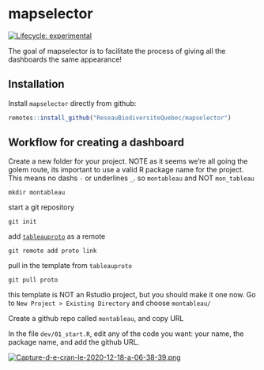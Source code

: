 
<!-- README.md is generated from README.Rmd. Please edit that file -->

# mapselector

<!-- badges: start -->

[![Lifecycle:
experimental](https://img.shields.io/badge/lifecycle-experimental-orange.svg)](https://www.tidyverse.org/lifecycle/#experimental)
<!-- badges: end -->

The goal of mapselector is to facilitate the process of giving all the
dashboards the same appearance\!

## Installation

Install `mapselector` directly from github:

``` r
remotes::install_github("ReseauBiodiversiteQuebec/mapselector")
```

## Workflow for creating a dashboard

Create a new folder for your project. NOTE as it seems we’re all going
the golem route, its important to use a valid R package name for the
project. This means no dashs `-` or underlines `_`. so `montableau` and
NOT `mon_tableau`

    mkdir montableau

start a git repository

    git init

add
[`tableauproto`](https://github.com/ReseauBiodiversiteQuebec/tableauproto)
as a remote

    git remote add proto link

pull in the template from `tableauproto`

    git pull proto

this template is NOT an Rstudio project, but you should make it one now.
Go to `New Project > Existing Directory` and choose `montableau/`

Create a github repo called `montableau`, and copy URL

In the file `dev/01_start.R`, edit any of the code you want: your name,
the package name, and add the github URL.

[![Capture-d-e-cran-le-2020-12-18-a-06-38-39.png](https://i.postimg.cc/L4vL1rwX/Capture-d-e-cran-le-2020-12-18-a-06-38-39.png)](https://postimg.cc/z3bymPJZ)

<blockquote class="imgur-embed-pub" lang="en" data-id="a/ZttnoNG" data-context="false">

<a href="//imgur.com/a/ZttnoNG"></a>

</blockquote>

<script async src="//s.imgur.com/min/embed.js" charset="utf-8"></script>
